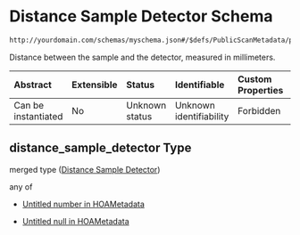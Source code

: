 # Distance Sample Detector Schema

```txt
http://yourdomain.com/schemas/myschema.json#/$defs/PublicScanMetadata/properties/distance_sample_detector
```

Distance between the sample and the detector, measured in millimeters.

| Abstract            | Extensible | Status         | Identifiable            | Custom Properties | Additional Properties | Access Restrictions | Defined In                                                                   |
| :------------------ | :--------- | :------------- | :---------------------- | :---------------- | :-------------------- | :------------------ | :--------------------------------------------------------------------------- |
| Can be instantiated | No         | Unknown status | Unknown identifiability | Forbidden         | Allowed               | none                | [metadata-schema.json\*](../out/metadata-schema.json "open original schema") |

## distance\_sample\_detector Type

merged type ([Distance Sample Detector](metadata-schema-defs-publicscanmetadata-properties-distance-sample-detector.md))

any of

* [Untitled number in HOAMetadata](metadata-schema-defs-publicscanmetadata-properties-distance-sample-detector-anyof-0.md "check type definition")

* [Untitled null in HOAMetadata](metadata-schema-defs-publicscanmetadata-properties-distance-sample-detector-anyof-1.md "check type definition")
